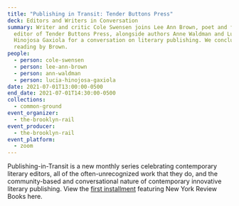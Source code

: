 ```yaml
---
title: "Publishing in Transit: Tender Buttons Press"
deck: Editors and Writers in Conversation
summary: Writer and critic Cole Swensen joins Lee Ann Brown, poet and founding
  editor of Tender Buttons Press, alongside authors Anne Waldman and Lucia
  Hinojosa Gaxiola for a conversation on literary publishing. We conclude with a
  reading by Brown.
people:
  - person: cole-swensen
  - person: lee-ann-brown
  - person: ann-waldman
  - person: lucia-hinojosa-gaxiola
date: 2021-07-01T13:00:00-0500
end_date: 2021-07-01T14:30:00-0500
collections:
  - common-ground
event_organizer:
  - the-brooklyn-rail
event_producer:
  - the-brooklyn-rail
event_platform:
  - zoom
---
```

Publishing-in-Transit is a new monthly series celebrating contemporary literary editors, all of the often-unrecognized work that they do, and the community-based and conversational nature of contemporary innovative literary publishing. View the [first installment](https://brooklynrail.org/events/2021/06/10/publishing-in-transit-new-york-review-of-books/) featuring New York Review Books here.